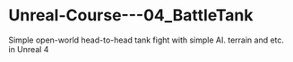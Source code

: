 # Unreal-Course---04_BattleTank
Simple open-world head-to-head tank fight with simple AI. terrain and etc. in Unreal 4
